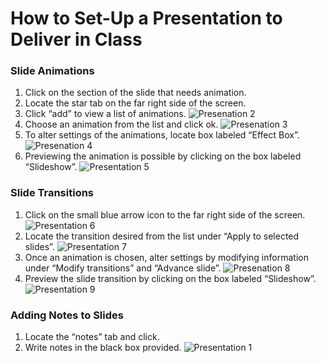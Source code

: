 # How to Set-Up a Presentation to Deliver in Class
### Slide Animations
1. Click on the section of the slide that needs animation.
2. Locate the star tab on the far right side of the screen.
3. Click “add” to view a list of animations.
![Presenation 2](https://github.com/umwrit350sp17/su17-team1/blob/master/assets/Presentation%202.png)
4. Choose an animation from the list and click ok.
![Presenation 3](https://github.com/umwrit350sp17/su17-team1/blob/master/assets/Presentation%203.png)
5. To alter settings of the animations, locate box labeled “Effect Box”.
![Presenation 4](https://github.com/umwrit350sp17/su17-team1/blob/master/assets/Presentation%204.png)
6. Previewing the animation is possible by clicking on the box labeled “Slideshow”.
![Presentation 5](https://github.com/umwrit350sp17/su17-team1/blob/master/assets/Presentation%205.png)

### Slide Transitions
1. Click on the small blue arrow icon to the far right side of the screen.
![Presentation 6](https://github.com/umwrit350sp17/su17-team1/blob/master/assets/Presentation%206.png)
2. Locate the transition desired from the list under “Apply to selected slides”.
![Presentation 7](https://github.com/umwrit350sp17/su17-team1/blob/master/assets/Presentation%207.png)
3. Once an animation is chosen, alter settings by modifying information under “Modify transitions” and “Advance slide”.
![Presenation 8](https://github.com/umwrit350sp17/su17-team1/blob/master/assets/Presentation%208.png)
4. Preview the slide transition by clicking on the box labeled “Slideshow”.
![Presentation 9](https://github.com/umwrit350sp17/su17-team1/blob/master/assets/Presentation%209.png)

### Adding Notes to Slides
1. Locate the “notes” tab and click.
2. Write notes in the black box provided.
![Presentation 1](https://github.com/umwrit350sp17/su17-team1/blob/master/assets/Presentation%201.png)
